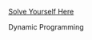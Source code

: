 [Solve Yourself Here](https://www.hackerrank.com/challenges/strplay/problem?isFullScreen=true)

Dynamic Programming
